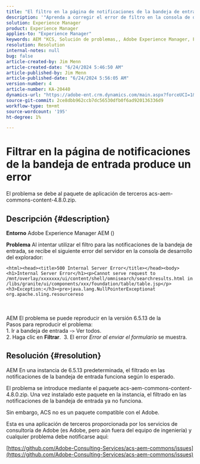 ```yaml
---
title: "El filtro en la página de notificaciones de la bandeja de entrada da como resultado un error"
description: '"Aprenda a corregir el error de filtro en la consola de desarrollo del explorador al intentar utilizar el filtro para las notificaciones de la bandeja de entrada".'
solution: Experience Manager
product: Experience Manager
applies-to: "Experience Manager"
keywords: AEM "KCS, Solución de problemas,, Adobe Experience Manager, Filtrar en la página de notificaciones de la bandeja de entrada, Error, acs-aem-commons-content-4.8.0.zip"
resolution: Resolution
internal-notes: null
bug: false
article-created-by: Jim Menn
article-created-date: "6/24/2024 5:46:50 AM"
article-published-by: Jim Menn
article-published-date: "6/24/2024 5:56:05 AM"
version-number: 4
article-number: KA-20440
dynamics-url: "https://adobe-ent.crm.dynamics.com/main.aspx?forceUCI=1&pagetype=entityrecord&etn=knowledgearticle&id=5e4eae23-ed31-ef11-8409-000d3a5a67ba"
source-git-commit: 2ce8dbb962ccb7dc56530dfb0f6ad920136336d9
workflow-type: tm+mt
source-wordcount: '195'
ht-degree: 1%

---
```


# Filtrar en la página de notificaciones de la bandeja de entrada produce un error


El problema se debe al paquete de aplicación de terceros acs-aem-commons-content-4.8.0.zip.

## Descripción {#description}


<b>Entorno</b>
Adobe Experience Manager AEM ()

<b>Problema</b>
Al intentar utilizar el filtro para las notificaciones de la bandeja de entrada, se recibe el siguiente error del servidor en la consola de desarrollo del explorador:


```
<html><head><title>500 Internal Server Error</title></head><body><h1>Internal Server Error</h1><p>Cannot serve request to /mnt/overlay/xxxxxxx/ui/content/shell/omnisearch/searchresults.html in /libs/granite/ui/components/xxx/foundation/table/table.jsp</p><h3>Exception:</h3><pre>java.lang.NullPointerExceptionat org.apache.sling.resourcereso
```

<br> <br>AEM El problema se puede reproducir en la versión 6.5.13 de la<br>Pasos para reproducir el problema:<br>1. Ir a bandeja de entrada -`>`  Ver todos.<br>2. Haga clic en <b>Filtrar</b>. 
3. El error *Error al enviar el formulario* se muestra.

## Resolución {#resolution}


AEM En una instancia de 6.5.13 predeterminada, el filtrado en las notificaciones de la bandeja de entrada funciona según lo esperado.

El problema se introduce mediante el paquete acs-aem-commons-content-4.8.0.zip. Una vez instalado este paquete en la instancia, el filtrado en las notificaciones de la bandeja de entrada ya no funciona.

Sin embargo, ACS no es un paquete compatible con el Adobe.

Esta es una aplicación de terceros proporcionada por los servicios de consultoría de Adobe (es Adobe, pero aún fuera del equipo de ingeniería) y cualquier problema debe notificarse aquí:

[https://github.com/Adobe-Consulting-Services/acs-aem-commons/issues](https://github.com/Adobe-Consulting-Services/acs-aem-commons/issues)
